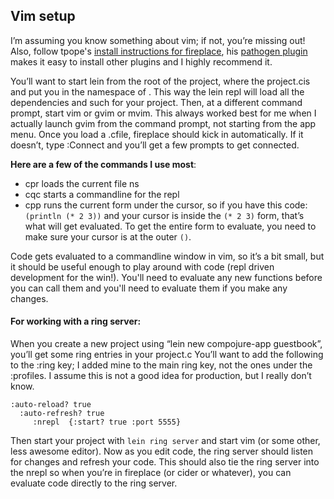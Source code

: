 ## Vim setup

I’m assuming you know something about vim; if not, you’re missing out! Also,
follow tpope's [install instructions for fireplace](https://github.com/tpope/vim-fireplace),
his [pathogen plugin](https://github.com/tpope/vim-pathogen) makes it easy
to install other plugins and I highly recommend it.

You’ll want to start lein from the root of the project, where the project.cis
and put you in the namespace of . This way the lein repl will load all the
dependencies and such for your project. Then, at a different command prompt,
start vim or gvim or mvim. This always worked best for me when I actually
launch gvim from the command prompt, not starting from the app menu. Once
you load a .cfile, fireplace should kick in automatically. If it doesn’t,
type :Connect and you’ll get a few prompts to get connected.

**Here are a few of the commands I use most**:

* cpr loads the current file ns
* cqc starts a commandline for the repl
* cpp runs the current form under the cursor, so if you have this code:
`(println (* 2 3))` and your cursor is inside the `(* 2 3)` form, that’s what
will get evaluated. To get the entire form to evaluate, you need to make
sure your cursor is at the outer `()`.

Code gets evaluated to a commandline window in vim, so it’s a bit small,
but it should be useful enough to play around with code (repl driven
development for the win!). You'll need to evaluate any new functions
before you can call them and you'll need to evaluate them if you make any changes.

#### For working with a ring server:
When you create a new project using “lein new compojure-app guestbook”, you’ll
get some ring entries in your project.c You’ll want to add the following to
the :ring key; I added mine to the main ring key, not the ones under the
:profiles. I assume this is not a good idea for production, but I really don’t know.

    :auto-reload? true
      :auto-refresh? true
         :nrepl  {:start? true :port 5555}

Then start your project with `lein ring server` and start vim (or some other,
less awesome editor). Now as you edit code, the ring server should listen
for changes and refresh your code. This should also tie the ring server
into the nrepl so when you’re in fireplace (or cider or whatever), you can
evaluate code directly to the ring server.
